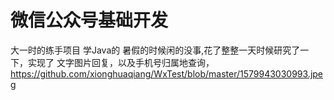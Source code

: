 # 微信公众号基础开发
 
大一时的练手项目 学Java的 暑假的时候闲的没事,花了整整一天时候研究了一下，实现了 文字图片回复，以及手机号归属地查询，
https://github.com/xionghuaqiang/WxTest/blob/master/1579943030993.jpeg

